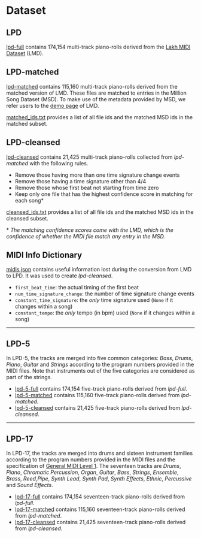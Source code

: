 # Dataset

## LPD

[lpd-full](https://drive.google.com/uc?id=1md7aRHa7KZQhmzNBaFm0zp_SP-cHJZpP&export=download)
contains 174,154 multi-track piano-rolls derived from the
[Lakh MIDI Dataset](http://colinraffel.com/projects/lmd/) (LMD).

## LPD-matched

[lpd-matched](https://drive.google.com/uc?id=1UjOCRr5VOr8AbcbsOxmUBX1ExKvLvVlu&export=download)
contains 115,160 multi-track piano-rolls derived from the matched version of
LMD. These files are matched to entries in the Million Song Dataset (MSD). To
make use of the metadata provided by MSD, we refer users to the
[demo page](http://colinraffel.com/projects/lmd/) of LMD.

[matched_ids.txt](https://drive.google.com/uc?id=1UjOCRr5VOr8AbcbsOxmUBX1ExKvLvVlu&export=download)
provides a list of all file ids and the matched MSD ids in the matched subset.

## LPD-cleansed

[lpd-cleansed](https://drive.google.com/uc?id=1akX1l_pHq83IWBWjbSAdrnykyov30ZRb&export=download)
contains 21,425 multi-track piano-rolls collected from *lpd-matched* with the
following rules.

- Remove those having more than one time signature change events
- Remove those having a time signature other than 4/4
- Remove those whose first beat not starting from time zero
- Keep only one file that has the highest confidence score in matching for each
  song\*

[cleansed_ids.txt](https://drive.google.com/uc?id=1k_BHTAToq0KcUSHN6icb1JJv7gKgHnq7&export=download)
provides a list of all file ids and the matched MSD ids in the cleansed subset.

\* *The matching confidence scores come with the LMD, which is the confidence of
whether the MIDI file match any entry in the MSD.*

## MIDI Info Dictionary

[midis.json](https://drive.google.com/uc?id=18kAwcriMi46s4TG0SQudkL-iBW6EGlKi&export=download)
contains useful information lost during the conversion from LMD to LPD. It was
used to create *lpd-cleansed*.

- `first_beat_time`: the actual timing of the first beat
- `num_time_signature_change`: the number of time signature change events
- `constant_time_signature`: the *only* time signature used (`None` if it
  changes within a song)
- `constant_tempo`: the *only* tempo (in bpm) used (`None` if it changes within
  a song)

---

## LPD-5

In LPD-5, the tracks are merged into five common categories: *Bass*, *Drums*,
*Piano*, *Guitar* and *Strings* according to the program numbers provided in the
MIDI files. Note that instruments out of the five categories are considered as
part of the strings.

- [lpd-5-full](https://drive.google.com/uc?id=1RGrbulxEoYvN7sKngo7CFku6f3l8RsDD&export=download)
  contains 174,154 five-track piano-rolls derived from *lpd-full*.
- [lpd-5-matched](https://drive.google.com/uc?id=1ms5C_3mWN4BHoE8ulQAaelyR-krFneAq&export=download)
  contains 115,160 five-track piano-rolls derived from *lpd-matched*.
- [lpd-5-cleansed](https://drive.google.com/uc?id=1XJ648WDMjRilbhs4hE3m099ZQIrJLvUB&export=download)
  contains 21,425 five-track piano-rolls derived from *lpd-cleansed*.

---

## LPD-17

In LPD-17, the tracks are merged into drums and sixteen instrument families
according to the program numbers provided in the MIDI files and the
specification of
[General MIDI Level 1](https://www.midi.org/specifications/item/gm-level-1-sound-set).
The seventeen tracks are *Drums*, *Piano*, *Chromatic Percussion*, *Organ*,
*Guitar*, *Bass*, *Strings*, *Ensemble*, *Brass*, *Reed*,*Pipe*, *Synth Lead*,
*Synth Pad*, *Synth Effects*, *Ethnic*, *Percussive* and *Sound Effects*.

- [lpd-17-full](https://drive.google.com/uc?id=1Os88DJb28_z-z8c6-AJXu6FS6XSSjXR-&export=download)
  contains 174,154 seventeen-track piano-rolls derived from *lpd-full*.
- [lpd-17-matched](https://drive.google.com/uc?id=1vRaZLdyZ92pdrM-bvcNMV-fzwQZlMQn7&export=download)
  contains 115,160 seventeen-track piano-rolls derived from *lpd-matched*.
- [lpd-17-cleansed](https://drive.google.com/uc?id=1bveCxJmTfPvkKXmRlffron_fBdKsfQxW&export=download)
  contains 21,425 seventeen-track piano-rolls derived from *lpd-cleansed*.
